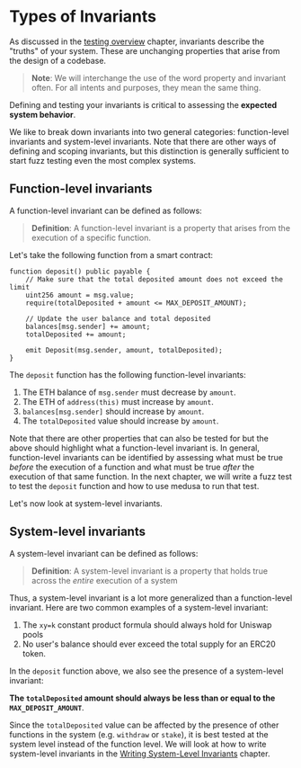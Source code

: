 # Types of Invariants

As discussed in the [testing overview](./overview.md) chapter, invariants describe the "truths" of your system. These
are unchanging properties that arise from the design of a codebase.

> **Note**: We will interchange the use of the word property and invariant often. For all intents and purposes, they
> mean the same thing.

Defining and testing your invariants is critical to assessing the **expected system behavior**.

We like to break down invariants into two general categories: function-level invariants and system-level invariants.
Note that there are other ways of defining and scoping invariants, but this distinction is generally sufficient to
start fuzz testing even the most complex systems.

## Function-level invariants

A function-level invariant can be defined as follows:

> **Definition**: A function-level invariant is a property that arises from the execution of a specific function.

Let's take the following function from a smart contract:

```solidity
function deposit() public payable {
    // Make sure that the total deposited amount does not exceed the limit
    uint256 amount = msg.value;
    require(totalDeposited + amount <= MAX_DEPOSIT_AMOUNT);

    // Update the user balance and total deposited
    balances[msg.sender] += amount;
    totalDeposited += amount;

    emit Deposit(msg.sender, amount, totalDeposited);
}
```

The `deposit` function has the following function-level invariants:

1. The ETH balance of `msg.sender` must decrease by `amount`.
2. The ETH of `address(this)` must increase by `amount`.
3. `balances[msg.sender]` should increase by `amount`.
4. The `totalDeposited` value should increase by `amount`.

Note that there are other properties that can also be tested for but the above should highlight what a function-level
invariant is. In general, function-level invariants can be identified by assessing what must be true _before_ the execution
of a function and what must be true _after_ the execution of that same function. In the next chapter, we will write a
fuzz test to test the `deposit` function and how to use medusa to run that test.

Let's now look at system-level invariants.

## System-level invariants

A system-level invariant can be defined as follows:

> **Definition**: A system-level invariant is a property that holds true across the _entire_ execution of a system

Thus, a system-level invariant is a lot more generalized than a function-level invariant. Here are two common examples
of a system-level invariant:

1. The `xy=k` constant product formula should always hold for Uniswap pools
2. No user's balance should ever exceed the total supply for an ERC20 token.

In the `deposit` function above, we also see the presence of a system-level invariant:

**The `totalDeposited` amount should always be less than or equal to the `MAX_DEPOSIT_AMOUNT`**.

Since the `totalDeposited` value can be affected by the presence of other functions in the system
(e.g. `withdraw` or `stake`), it is best tested at the system level instead of the function level. We will look at how
to write system-level invariants in the [Writing System-Level Invariants](./writing-system-level-invariants.md) chapter.
